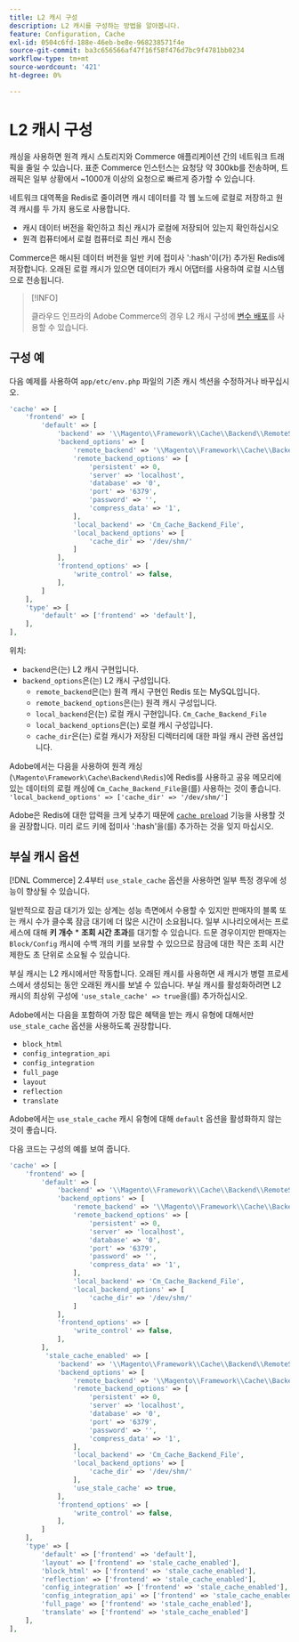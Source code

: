 ```yaml
---
title: L2 캐시 구성
description: L2 캐시를 구성하는 방법을 알아봅니다.
feature: Configuration, Cache
exl-id: 0504c6fd-188e-46eb-be8e-968238571f4e
source-git-commit: ba3c656566af47f16f58f476d7bc9f4781bb0234
workflow-type: tm+mt
source-wordcount: '421'
ht-degree: 0%

---
```


# L2 캐시 구성

캐싱을 사용하면 원격 캐시 스토리지와 Commerce 애플리케이션 간의 네트워크 트래픽을 줄일 수 있습니다. 표준 Commerce 인스턴스는 요청당 약 300kb를 전송하며, 트래픽은 일부 상황에서 ~1000개 이상의 요청으로 빠르게 증가할 수 있습니다.

네트워크 대역폭을 Redis로 줄이려면 캐시 데이터를 각 웹 노드에 로컬로 저장하고 원격 캐시를 두 가지 용도로 사용합니다.

- 캐시 데이터 버전을 확인하고 최신 캐시가 로컬에 저장되어 있는지 확인하십시오
- 원격 컴퓨터에서 로컬 컴퓨터로 최신 캐시 전송

Commerce은 해시된 데이터 버전을 일반 키에 접미사 &#39;:hash&#39;이(가) 추가된 Redis에 저장합니다. 오래된 로컬 캐시가 있으면 데이터가 캐시 어댑터를 사용하여 로컬 시스템으로 전송됩니다.

>[!INFO]
>
>클라우드 인프라의 Adobe Commerce의 경우 L2 캐시 구성에 [변수 배포](https://experienceleague.adobe.com/docs/commerce-cloud-service/user-guide/configure/env/stage/variables-deploy.html?lang=ko#redis_backend)를 사용할 수 있습니다.

## 구성 예

다음 예제를 사용하여 `app/etc/env.php` 파일의 기존 캐시 섹션을 수정하거나 바꾸십시오.

```php
'cache' => [
    'frontend' => [
        'default' => [
            'backend' => '\\Magento\\Framework\\Cache\\Backend\\RemoteSynchronizedCache',
            'backend_options' => [
                'remote_backend' => '\\Magento\\Framework\\Cache\\Backend\\Redis',
                'remote_backend_options' => [
                    'persistent' => 0,
                    'server' => 'localhost',
                    'database' => '0',
                    'port' => '6379',
                    'password' => '',
                    'compress_data' => '1',
                ],
                'local_backend' => 'Cm_Cache_Backend_File',
                'local_backend_options' => [
                    'cache_dir' => '/dev/shm/'
                ]
            ],
            'frontend_options' => [
                'write_control' => false,
            ],
        ]
    ],
    'type' => [
        'default' => ['frontend' => 'default'],
    ],
],
```

위치:

- `backend`은(는) L2 캐시 구현입니다.
- `backend_options`은(는) L2 캐시 구성입니다.
   - `remote_backend`은(는) 원격 캐시 구현인 Redis 또는 MySQL입니다.
   - `remote_backend_options`은(는) 원격 캐시 구성입니다.
   - `local_backend`은(는) 로컬 캐시 구현입니다. `Cm_Cache_Backend_File`
   - `local_backend_options`은(는) 로컬 캐시 구성입니다.
   - `cache_dir`은(는) 로컬 캐시가 저장된 디렉터리에 대한 파일 캐시 관련 옵션입니다.

Adobe에서는 다음을 사용하여 원격 캐싱(`\Magento\Framework\Cache\Backend\Redis`)에 Redis를 사용하고 공유 메모리에 있는 데이터의 로컬 캐싱에 `Cm_Cache_Backend_File`을(를) 사용하는 것이 좋습니다. `'local_backend_options' => ['cache_dir' => '/dev/shm/']`

Adobe은 Redis에 대한 압력을 크게 낮추기 때문에 [`cache preload`](redis-pg-cache.md#redis-preload-feature) 기능을 사용할 것을 권장합니다. 미리 로드 키에 접미사 &#39;:hash&#39;을(를) 추가하는 것을 잊지 마십시오.

## 부실 캐시 옵션

[!DNL Commerce] 2.4부터 `use_stale_cache` 옵션을 사용하면 일부 특정 경우에 성능이 향상될 수 있습니다.

일반적으로 잠금 대기가 있는 상계는 성능 측면에서 수용할 수 있지만 판매자의 블록 또는 캐시 수가 클수록 잠금 대기에 더 많은 시간이 소요됩니다. 일부 시나리오에서는 프로세스에 대해 **키 개수** \* **조회 시간 초과**&#x200B;를 대기할 수 있습니다. 드문 경우이지만 판매자는 `Block/Config` 캐시에 수백 개의 키를 보유할 수 있으므로 잠금에 대한 작은 조회 시간 제한도 초 단위로 소요될 수 있습니다.

부실 캐시는 L2 캐시에서만 작동합니다. 오래된 캐시를 사용하면 새 캐시가 병렬 프로세스에서 생성되는 동안 오래된 캐시를 보낼 수 있습니다. 부실 캐시를 활성화하려면 L2 캐시의 최상위 구성에 `'use_stale_cache' => true`을(를) 추가하십시오.

Adobe에서는 다음을 포함하여 가장 많은 혜택을 받는 캐시 유형에 대해서만 `use_stale_cache` 옵션을 사용하도록 권장합니다.

- `block_html`
- `config_integration_api`
- `config_integration`
- `full_page`
- `layout`
- `reflection`
- `translate`

Adobe에서는 `use_stale_cache` 캐시 유형에 대해 `default` 옵션을 활성화하지 않는 것이 좋습니다.

다음 코드는 구성의 예를 보여 줍니다.

```php
'cache' => [
    'frontend' => [
        'default' => [
            'backend' => '\\Magento\\Framework\\Cache\\Backend\\RemoteSynchronizedCache',
            'backend_options' => [
                'remote_backend' => '\\Magento\\Framework\\Cache\\Backend\\Redis',
                'remote_backend_options' => [
                    'persistent' => 0,
                    'server' => 'localhost',
                    'database' => '0',
                    'port' => '6379',
                    'password' => '',
                    'compress_data' => '1',
                ],
                'local_backend' => 'Cm_Cache_Backend_File',
                'local_backend_options' => [
                    'cache_dir' => '/dev/shm/'
                ]
            ],
            'frontend_options' => [
                'write_control' => false,
            ],
        ],
         'stale_cache_enabled' => [
            'backend' => '\\Magento\\Framework\\Cache\\Backend\\RemoteSynchronizedCache',
            'backend_options' => [
                'remote_backend' => '\\Magento\\Framework\\Cache\\Backend\\Redis',
                'remote_backend_options' => [
                    'persistent' => 0,
                    'server' => 'localhost',
                    'database' => '0',
                    'port' => '6379',
                    'password' => '',
                    'compress_data' => '1',
                ],
                'local_backend' => 'Cm_Cache_Backend_File',
                'local_backend_options' => [
                    'cache_dir' => '/dev/shm/'
                ],
                'use_stale_cache' => true,
            ],
            'frontend_options' => [
                'write_control' => false,
            ],
        ]
    ],
    'type' => [
        'default' => ['frontend' => 'default'],
        'layout' => ['frontend' => 'stale_cache_enabled'],
        'block_html' => ['frontend' => 'stale_cache_enabled'],
        'reflection' => ['frontend' => 'stale_cache_enabled'],
        'config_integration' => ['frontend' => 'stale_cache_enabled'],
        'config_integration_api' => ['frontend' => 'stale_cache_enabled'],
        'full_page' => ['frontend' => 'stale_cache_enabled'],
        'translate' => ['frontend' => 'stale_cache_enabled']
    ],
],
```

